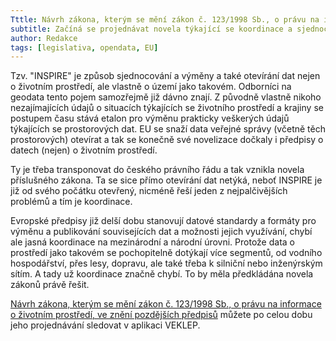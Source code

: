 ```yaml
--- 
Tttle: Návrh zákona, kterým se mění zákon č. 123/1998 Sb., o právu na informace o životním prostředí bude mít otevírací novelu
subtitle: Začíná se projednávat novela týkající se koordinace a sjednocování INSPIRE
author: Redakce
tags: [legislativa, opendata, EU]
---
```


Tzv. "INSPIRE" je způsob sjednocování a výměny a také otevírání dat nejen o životním prostředí, ale vlastně o území jako takovém. Odborníci na geodata tento pojem samozřejmě již dávno znají. Z původně vlastně nikoho nezajímajících údajů o situacích týkajících se životního prostředí a krajiny se postupem času stává etalon pro výměnu prakticky veškerých údajů týkajících se prostorových dat. EU se snaží data veřejné správy (včetně těch prostorových) otevírat a tak se konečně své novelizace dočkaly i předpisy o datech (nejen) o životním prostředí.

Ty je třeba transponovat do českého právního řádu a tak vznikla novela příslušného zákona. Ta se sice přímo otevírání dat netýká, neboť INSPIRE je již od svého počátku otevřený, nicméně řeší jeden z nejpalčivějších problémů a tím je koordinace. 

Evropské  předpisy již delší dobu stanovují datové standardy a formáty pro výměnu a publikování souvisejících dat  a možnosti  jejich využívání, chybí ale jasná  koordinace na mezinárodní a národní úrovni. Protože data o prostředí jako takovém se pochopitelně dotýkají více segmentů, od vodního hospodářství, přes lesy, dopravu, ale také třeba k silniční nebo inženýrským sítím. A tady už koordinace značně chybí. To by měla předkládána novela zákonů právě řešit.

[Návrh zákona, kterým se mění zákon č. 123/1998 Sb., o právu na informace o životním prostředí, ve znění pozdějších předpisů](https://apps.odok.cz/veklep-detail?pid=ALBSBTFGA2II) můžete po celou dobu jeho projednávání sledovat v aplikaci VEKLEP.